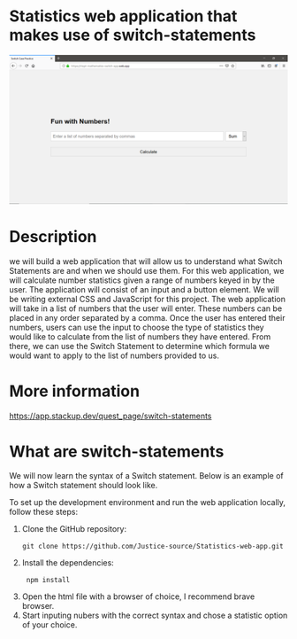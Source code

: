 # Statistics web application that makes use of switch-statements

<div style="text-align:center;">
  <img src="/img/web-app.png" alt="site">
</div>

# Description
we will build a web application that will allow us to understand what Switch Statements are and when we should use them. For this web application, we will calculate number statistics given a range of numbers keyed in by the user. The application will consist of an input and a button element. We will be writing external CSS and JavaScript for this project.   The web application will take in a list of numbers that the user will enter. These numbers can be placed in any order separated by a comma. Once the user has entered their numbers, users can use the input to choose the type of statistics they would like to calculate from the list of numbers they have entered. From there, we can use the Switch Statement to determine which formula we would want to apply to the list of numbers provided to us. 

# More information
https://app.stackup.dev/quest_page/switch-statements

# What are switch-statements
We will now learn the syntax of a Switch statement. Below is an example of how a Switch statement should look like.

To set up the development environment and run the web application locally, follow these steps:

1. Clone the GitHub repository:
    ```shell
   git clone https://github.com/Justice-source/Statistics-web-app.git
    
2. Install the dependencies:
   ```shell
    npm install

3. Open the html file with a browser of choice, I recommend brave browser.
4. Start inputing nubers with the correct syntax and chose a statistic option of your choice.
